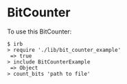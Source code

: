 # BitCounter

To use this BitCounter:

    $ irb
    > require './lib/bit_counter_example'
     => true 
    > include BitCounterExample
     => Object 
    > count_bits 'path to file'

